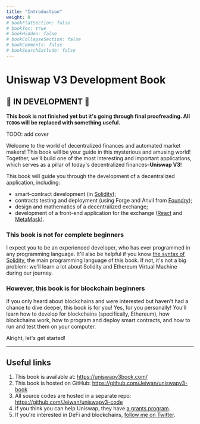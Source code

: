```yaml
---
title: "Introduction"
weight: 0
# bookFlatSection: false
# bookToc: true
# bookHidden: false
# bookCollapseSection: false
# bookComments: false
# bookSearchExclude: false
---
```


# Uniswap V3 Development Book

## 🚧 IN DEVELOPMENT 🚧

**This book is not finished yet but it's going through final proofreading. All `TODO`s will be replaced with something
useful.**

TODO: add cover

Welcome to the world of decentralized finances and automated market makers! This book will be your guide in this
mysterious and amusing world! Together, we'll build one of the most interesting and important applications, which serves
as a pillar of today's decentralized finances–**Uniswap V3**!

This book will guide you through the development of a decentralized application, including:
- smart-contract development (in [Solidity](https://docs.soliditylang.org/en/latest/index.html));
- contracts testing and deployment (using Forge and Anvil from [Foundry](https://github.com/foundry-rs/foundry));
- design and mathematics of a decentralized exchange;
- development of a front-end application for the exchange ([React](https://reactjs.org/) and [MetaMask](https://metamask.io/)).

### This book is not for complete beginners
I expect you to be an experienced developer, who has ever programmed in any programming language. It'll also be helpful
if you know [the syntax of Solidity](https://docs.soliditylang.org/en/v0.8.17/introduction-to-smart-contracts.html),
the main programming language of this book. If not, it's not a big problem: we'll learn a lot about Solidity and
Ethereum Virtual Machine during our journey.

### However, this book is for blockchain beginners
If you only heard about blockchains and were interested but haven't had a chance to dive deeper, this book is for you!
Yes, for you personally! You'll learn how to develop for blockchains (specifically, Ethereum), how blockchains work, how
to program and deploy smart contracts, and how to run and test them on your computer.

Alright, let's get started!

---

## Useful links

1. This book is available at: https://uniswapv3book.com/
1. This book is hosted on GitHub: https://github.com/Jeiwan/uniswapv3-book
1. All source codes are hosted in a separate repo: https://github.com/Jeiwan/uniswapv3-code
1. If you think you can help Uniswap, they have [a grants program](https://www.notion.so/unigrants/Welcome-to-UNI-Grants-6e3e84967a984a5fb127ae749649ddc9).
1. If you're interested in DeFi and blockchains, [follow me on Twitter](https://twitter.com/jeiwan7).